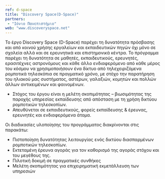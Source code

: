 ```yaml
---
ref: d-space
title: "Discovery Space(D-Space)"
partners:
 - "Ιόνιο Πανεπιστήμιο"
web: "www.discoveryspace.net"
---
```


Το έργο Discovery Space (D-Space) παρέχει τη δυνατότητα πρόσβασης και από κοινού χρήσης εργαλείων και εκπαιδευτικών πηγών όχι μόνο σε σχολεία αλλά και σε ερευνητικά και επιστημονικά κέντρα. Το πρόγραμμα παρέχει τη δυνατότητα σε μαθητές, εκπαιδευτικούς, ερευνητές, ερασιτέχνες αστρονόμους και κάθε άλλο ενδιαφερόμενο από κάθε μέρος του κόσμου να χρησιμοποιήσουν ένα δίκτυο από τηλεχειριζόμενα ρομποτικά τηλεσκόπια σε πραγματικό χρόνο, με στόχο την παρατήρηση του ηλιακού μας συστήματος, αστέρων, γαλαξιών, κομητών και πολλών άλλων αντικειμένων και φαινομένων.

 - Στόχος του έργου είναι η µελέτη σκοπιµότητας – βιωσιµότητας της παροχής υπηρεσίας εκπαίδευσης από απόσταση µε τη χρήση δικτύου ροµποτικών τηλεσκοπίων.
 - Απευθύνεται σε εκπαιδευτικούς, φορείς εκπαίδευσης & έρευνας, ερευνητές και ενδιαφερόµενα άτοµα.

Οι διαδικασίες υλοποίησης του προγράμματος διακρίνονται στις παρακάτω:

 - Πιστοποίηση δυνατότητας λειτουργίας ενός δικτύου διασπαρµένων ροµποτικών τηλεσκοπίων.
 - Εκτεταµένη έρευνα αγοράς για τον καθορισµό της αγοράς στόχου και του µεγέθους της.
 - Πιλοτική δοκιµή σε πραγµατικές συνθήκες
 - Μελέτη σκοπιµότητας για επιχειρηµατική εκµετάλλευση των υπηρεσιών


